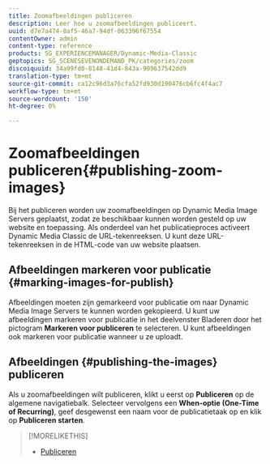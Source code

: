 ```yaml
---
title: Zoomafbeeldingen publiceren
description: Leer hoe u zoomafbeeldingen publiceert.
uuid: d7e7a474-8af5-46a7-94df-063396f67554
contentOwner: admin
content-type: reference
products: SG_EXPERIENCEMANAGER/Dynamic-Media-Classic
geptopics: SG_SCENESEVENONDEMAND_PK/categories/zoom
discoiquuid: 34a99fd0-8148-41d4-843a-909637542dd9
translation-type: tm+mt
source-git-commit: ca12c96d3a76cfa52fd930d190476cb6fc4f4ac7
workflow-type: tm+mt
source-wordcount: '150'
ht-degree: 0%

---
```



# Zoomafbeeldingen publiceren{#publishing-zoom-images}

Bij het publiceren worden uw zoomafbeeldingen op Dynamic Media Image Servers geplaatst, zodat ze beschikbaar kunnen worden gesteld op uw website en toepassing. Als onderdeel van het publicatieproces activeert Dynamic Media Classic de URL-tekenreeksen. U kunt deze URL-tekenreeksen in de HTML-code van uw website plaatsen.

## Afbeeldingen markeren voor publicatie {#marking-images-for-publish}

Afbeeldingen moeten zijn gemarkeerd voor publicatie om naar Dynamic Media Image Servers te kunnen worden gekopieerd. U kunt uw afbeeldingen markeren voor publicatie in het deelvenster Bladeren door het pictogram **Markeren voor publiceren** te selecteren. U kunt afbeeldingen ook markeren voor publicatie wanneer u ze uploadt.

## Afbeeldingen {#publishing-the-images} publiceren

Als u zoomafbeeldingen wilt publiceren, klikt u eerst op **Publiceren** op de algemene navigatiebalk. Selecteer vervolgens een **When-optie (One-Time of Recurring)**, geef desgewenst een naam voor de publicatietaak op en klik op **Publiceren starten**.

>[!MORELIKETHIS]
>
>* [Publiceren](publishing-files.md#publishing_files)


